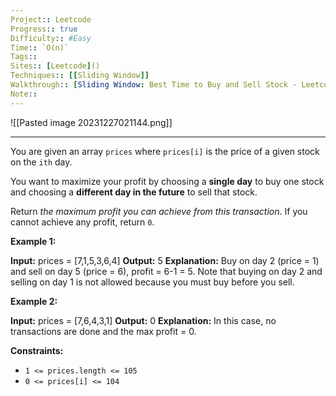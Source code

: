 ```yaml
---
Project:: Leetcode
Progress:: true
Difficulty:: #Easy 
Time:: `O(n)`
Tags:: 
Sites:: [Leetcode]()
Techniques:: [[Sliding Window]]
Walkthrough:: [Sliding Window: Best Time to Buy and Sell Stock - Leetcode 121 - Python - YouTube](https://www.youtube.com/watch?v=1pkOgXD63yU)
Note:: 
---
```


![[Pasted image 20231227021144.png]]

---

You are given an array `prices` where `prices[i]` is the price of a given stock on the `ith` day.

You want to maximize your profit by choosing a **single day** to buy one stock and choosing a **different day in the future** to sell that stock.

Return _the maximum profit you can achieve from this transaction_. If you cannot achieve any profit, return `0`.

**Example 1:**

**Input:** prices = [7,1,5,3,6,4]
**Output:** 5
**Explanation:** Buy on day 2 (price = 1) and sell on day 5 (price = 6), profit = 6-1 = 5.
Note that buying on day 2 and selling on day 1 is not allowed because you must buy before you sell.

**Example 2:**

**Input:** prices = [7,6,4,3,1]
**Output:** 0
**Explanation:** In this case, no transactions are done and the max profit = 0.

**Constraints:**

- `1 <= prices.length <= 105`
- `0 <= prices[i] <= 104`
